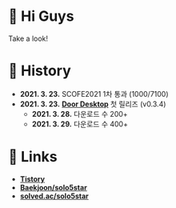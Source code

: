 # 👊 Hi Guys
Take a look!

# 🎈 History
* **2021. 3. 23.** SCOFE2021 1차 통과 (1000/7100)
* **2021. 3. 23.** **[Door Desktop](https://github.com/deu-door/door-desktop)** 첫 릴리즈 (v0.3.4)
  * **2021. 3. 28.** 다운로드 수 200+
  * **2021. 3. 29.** 다운로드 수 400+

# 📎 Links
* **[Tistory](https://solo5star.tistory.com)**
* **[Baekjoon/solo5star](https://www.acmicpc.net/user/solo5star)**
* **[solved.ac/solo5star](https://solved.ac/profile/solo5star)**

<!--
**solo5star/solo5star** is a ✨ _special_ ✨ repository because its `README.md` (this file) appears on your GitHub profile.

Here are some ideas to get you started:

- 🔭 I’m currently working on ...
- 🌱 I’m currently learning ...
- 👯 I’m looking to collaborate on ...
- 🤔 I’m looking for help with ...
- 💬 Ask me about ...
- 📫 How to reach me: ...
- 😄 Pronouns: ...
- ⚡ Fun fact: ...

TEST COMMIT
-->
